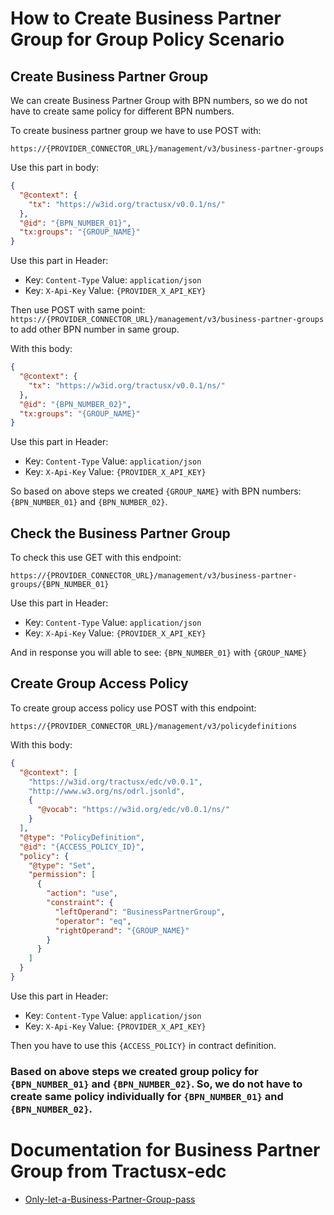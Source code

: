 # How to Create Business Partner Group for Group Policy Scenario

## Create Business Partner Group

We can create Business Partner Group with BPN numbers, so we do not have to create same policy for different BPN numbers.

To create business partner group we have to use POST with: 

```
https://{PROVIDER_CONNECTOR_URL}/management/v3/business-partner-groups
```

Use this part in body:

```json
{
  "@context": {
    "tx": "https://w3id.org/tractusx/v0.0.1/ns/"
  },
  "@id": "{BPN_NUMBER_01}",
  "tx:groups": "{GROUP_NAME}"
}
```

Use this part in Header:
- Key: `Content-Type` Value: `application/json`
- Key: `X-Api-Key` Value: `{PROVIDER_X_API_KEY}`

Then use POST with same point: `https://{PROVIDER_CONNECTOR_URL}/management/v3/business-partner-groups` to add other BPN number in same group.

With this body:

```json
{
  "@context": {
    "tx": "https://w3id.org/tractusx/v0.0.1/ns/"
  },
  "@id": "{BPN_NUMBER_02}",
  "tx:groups": "{GROUP_NAME}"
}
```

Use this part in Header:
- Key: `Content-Type` Value: `application/json`
- Key: `X-Api-Key` Value: `{PROVIDER_X_API_KEY}`

So based on above steps we created `{GROUP_NAME}` with BPN numbers: `{BPN_NUMBER_01}` and `{BPN_NUMBER_02}`.

## Check the Business Partner Group

To check this use GET with this endpoint:

```
https://{PROVIDER_CONNECTOR_URL}/management/v3/business-partner-groups/{BPN_NUMBER_01}
```

Use this part in Header:
- Key: `Content-Type` Value: `application/json`
- Key: `X-Api-Key` Value: `{PROVIDER_X_API_KEY}`

And in response you will able to see: `{BPN_NUMBER_01}` with `{GROUP_NAME}`

## Create Group Access Policy

To create group access policy use POST with this endpoint:

```
https://{PROVIDER_CONNECTOR_URL}/management/v3/policydefinitions
```
With this body:

```json
{
  "@context": [
    "https://w3id.org/tractusx/edc/v0.0.1",
    "http://www.w3.org/ns/odrl.jsonld",
    {
      "@vocab": "https://w3id.org/edc/v0.0.1/ns/"
    }
  ],
  "@type": "PolicyDefinition",
  "@id": "{ACCESS_POLICY_ID}",
  "policy": {
    "@type": "Set",
    "permission": [
      {
        "action": "use",
        "constraint": {
          "leftOperand": "BusinessPartnerGroup",
          "operator": "eq",
          "rightOperand": "{GROUP_NAME}"
        }
      }
    ]
  }
}
```

Use this part in Header:
- Key: `Content-Type` Value: `application/json`
- Key: `X-Api-Key` Value: `{PROVIDER_X_API_KEY}`

Then you have to use this `{ACCESS_POLICY}` in contract definition. 

### Based on above steps we created group policy for `{BPN_NUMBER_01}` and `{BPN_NUMBER_02}`. So, we do not have to create same policy individually for `{BPN_NUMBER_01}` and `{BPN_NUMBER_02}`.

# Documentation for Business Partner Group from Tractusx-edc

- [Only-let-a-Business-Partner-Group-pass](https://github.com/eclipse-tractusx/tractusx-edc/blob/main/docs/usage/management-api-walkthrough/02_policies.md#:~:text=Only%20let%20a%20Business%20Partner%20Group%20pass)